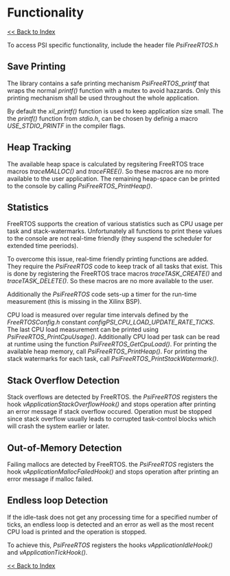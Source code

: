 # Functionality

[<< Back to Index](./README.md)

To access PSI specific functionality, include the header file *PsiFreeRTOS.h*

## Save Printing

The library contains a safe printing mechanism *PsiFreeRTOS_printf* that wraps the normal *printf()* function with a mutex to avoid hazzards. Only this printing mechanism shall be used throughout the whole application. 

By default the *xil_printf()* function is used to keep application size small. The the *printf()* function from *stdio.h*, can be chosen by definig a macro *USE_STDIO_PRINTF* in the compiler flags.

## Heap Tracking

The available heap space is calculated by regsitering FreeRTOS trace macros *traceMALLOC()* and *traceFREE()*. So these macros are no more available to the user application. The remaining heap-space can be printed to the console by calling *PsiFreeRTOS_PrintHeap()*.

## Statistics
FreeRTOS supports the creation of various statistics such as CPU usage per task and stack-watermarks. Unfortunately all functions to print these values to the console are not real-time friendly (they suspend the scheduler for extended time peeriods).

To overcome this issue, real-time friendly printing functions are added. They require the *PsiFreeRTOS* code to keep track of all tasks that exist. This is done by registering the FreeRTOS trace macros *traceTASK_CREATE()* and *traceTASK_DELETE()*. So these macros are no more available to the user.

Additionally the *PsiFreeRTOS* code sets-up a timer for the run-time measurement (this is missing in the Xilinx BSP). 

CPU load is measured over regular time intervals defined by the *FreeRTOSConfig.h* constant *configPSI_CPU_LOAD_UPDATE_RATE_TICKS*. The last CPU load measurement can be printed using *PsiFreeRTOS_PrintCpuUsage()*. Additionally CPU load per task can be read at runtime using the function *PsiFreeRTOS_GetCpuLoad()*. For printing the available heap memory, call *PsiFreeRTOS_PrintHeap()*. For printing the stack watermarks for each task, call *PsiFreeRTOS_PrintStackWatermark()*.


## Stack Overflow Detection

Stack overflows are detected by FreeRTOS. the *PsiFreeRTOS* registers the hook *vApplicationStackOverflowHook()* and stops operation after printing an error message if stack overflow occured. Operation must be stopped since stack overflow usually leads to corrupted task-control blocks which will crash the system earlier or later.

## Out-of-Memory Detection

Failing mallocs are detected by FreeRTOS. the *PsiFreeRTOS* registers the hook *vApplicationMallocFailedHook()* and stops operation after printing an error message if malloc failed. 

## Endless loop Detection

If the idle-task does not get any processing time for a specified number of ticks, an endless loop is detected and an error as well as the most recent CPU load is printed and the operation is stopped.


To achieve this, *PsiFreeRTOS* registers the hooks *vApplicationIdleHook()* and *vApplicationTickHook()*.

[<< Back to Index](./README.md)
